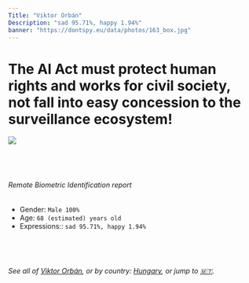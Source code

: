 ```yaml
---
Title: "Viktor Orbán"
Description: "sad 95.71%, happy 1.94%"
banner: "https://dontspy.eu/data/photos/163_box.jpg"
---
```


# The AI Act must protect human rights and works for civil society, not fall into easy concession to the surveillance ecosystem!

<link rel="stylesheet" type="text/css" href="/css/blog.css" />

<div class="is-fake" hidden>

_This is a **fake picture**_, we collect these anyway [because the AI Act](why-deepfake) negotiation moves in a way that would create more mess in our lives! for a longer explanation, read [The Dual Threat: How Losing the Biometric Battle Fuels Deepfake Proliferation](/blog/the-dual-threat-how-losing-the-biometric-battle-fuels-deepfake-proliferation/)

</div>

<!-- <img src="https://dontspy.eu/data/photos/54_box.jpg" /> -->
<img src="https://dontspy.eu/data/photos/163_box.jpg" />

## <br>

###### Remote Biometric Identification report

* <span class="label">Gender:</span> `Male 100%`
* <span class="label">Age:</span> `68 (estimated) years old`
* <span class="label">Expressions::</span> `sad 95.71%, happy 1.94%`

## <br>

###### See all of [Viktor Orbán](/policymaker#Viktor%20Orb%C3%A1n), or by country: [Hungary](/country#Hungary), or jump to [🇲🇹](/x/46).

## <br>